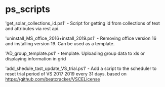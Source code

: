 # ps_scripts
'get_solar_collections_id.ps1' - Script for getting id from collections of text and attributes via rest api.

'uninstall_MS_office_2016+install_2019.ps1' - Removing office version 16 and installing version 19. Can be used as a template.

'AD_group_template.ps1' - template. Uploading group data to xls or displaying information in grid

'add_shedule_tast_update_VS_trial.ps1' - Add a script to the scheduler to reset  trial period of VS 2017 2019 every 31 days. based on https://github.com/beatcracker/VSCELicense
